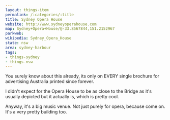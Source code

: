 ```yaml
---
layout: things-item
permalink: /:categories/:title
title: Sydney Opera House
website: http://www.sydneyoperahouse.com
map: Sydney+Opera+House/@-33.8567844,151.2152967
parkweb: 
wikipedia: Sydney_Opera_House
state: nsw
area: sydney-harbour
tags:
- things-sydney
- things-nsw
---
```


You surely know about this already, its only on EVERY single brochure for advertising Australia printed since forever. 

I didn't expect for the Opera House to be as close to the Bridge as it's usually depicted but it actually is, which is pretty cool.

Anyway, it's a big music venue. Not just purely for opera, because come on. It's a very pretty building too.